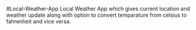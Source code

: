 #Local-Weather-App
Local Weather App which gives current location and weather update along with option to convert temparature from celsius to fahrenheit and vice versa.
